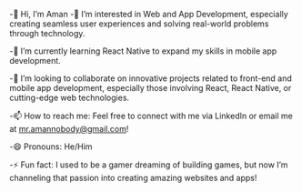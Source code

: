 -👋 Hi, I’m Aman
-👀 I’m interested in Web and App Development, especially creating seamless user experiences and solving real-world problems through technology.

-🌱 I’m currently learning React Native to expand my skills in mobile app development.

-💞️ I’m looking to collaborate on innovative projects related to front-end and mobile app development, especially those involving React, React Native, or cutting-edge web technologies.

-📫 How to reach me: Feel free to connect with me via LinkedIn or email me at mr.amannobody@gmail.com!

-😄 Pronouns: He/Him

-⚡ Fun fact: I used to be a gamer dreaming of building games, but now I’m channeling that passion into creating amazing websites and apps!


<!---
07amansaini8684/07amansaini8684 is a ✨ special ✨ repository because its `README.md` (this file) appears on your GitHub profile.
You can click the Preview link to take a look at your changes.
--->
